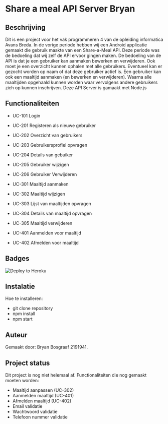 # Share a meal API Server Bryan

## Beschrijving

Dit is een project voor het vak programmeren 4 van de opleiding informatica Avans Breda. In de vorige periode hebben wij een Android applicatie gemaakt die gebruik maakte van een Share-a-Meal API. Deze periode was de bedoeling dat wij zelf de API ervoor gingen maken. De bedoeling van de API is dat je een gebruiker kan aanmaken bewerken en verwijderen. Ook moet je een overzicht kunnen ophalen met alle gebruikers. Eventueel kan er gezocht worden op naam of dat deze gebruiker actief is. Een gebruiker kan ook een maaltijd aanmaken (en bewerken en verwijderen). Waarna alle maaltijden opgehaald kunnen worden waar vervolgens andere gebruikers zich op kunnen inschrijven. Deze API Server is gamaakt met Node.js

## Functionaliteiten

- UC-101 Login

- UC-201 Registeren als nieuwe gebruiker
- UC-202 Overzicht van gebruikers
- UC-203 Gebruikersprofiel opvragen
- UC-204 Details van gebuiker
- UC-205 Gebruiker wijzigen
- UC-206 Gebruiker Verwijderen

- UC-301 Maaltijd aanmaken
- UC-302 Maaltijd wijzigen
- UC-303 Lijst van maaltijden opvragen
- UC-304 Details van maaltijd opvragen
- UC-305 Maaltijd verwijderen

- UC-401 Aanmelden voor maaltijd
- UC-402 Afmelden voor maaltijd

## Badges

![Deploy to Heroku](https://github.com/BBosgraaf/programmeren4_share_meal/actions/workflows/main.yml/badge.svg)

## Instalatie

Hoe te installeren:

- git clone repository
- npm install
- npm start

## Auteur

Gemaakt door: Bryan Bosgraaf 2191941.

## Project status

Dit project is nog niet helemaal af.
Functionaliteiten die nog gemaakt moeten worden:

- Maaltijd aanpassen (UC-302)
- Aanmelden maaltijd (UC-401)
- Afmelden maaltijd (UC-402)
- Email validatie
- Wachtwoord validatie
- Telefoon nummer validatie
